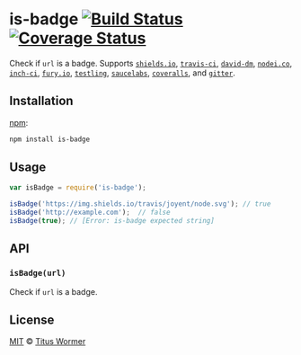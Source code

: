 # is-badge [![Build Status][travis-badge]][travis] [![Coverage Status][codecov-badge]][codecov]

Check if `url` is a badge.  Supports [`shields.io`][shields],
[`travis-ci`][travis-ci], [`david-dm`][david], [`nodei.co`][nodei],
[`inch-ci`][inch], [`fury.io`][fury], [`testling`][testling],
[`saucelabs`][sauce], [`coveralls`][coveralls], and [`gitter`][gitter].

## Installation

[npm][]:

```bash
npm install is-badge
```

## Usage

```js
var isBadge = require('is-badge');

isBadge('https://img.shields.io/travis/joyent/node.svg'); // true
isBadge('http://example.com');  // false
isBadge(true); // [Error: is-badge expected string]
```

## API

### `isBadge(url)`

Check if `url` is a badge.

## License

[MIT][license] © [Titus Wormer][author]

<!-- Definitions -->

[travis-badge]: https://img.shields.io/travis/wooorm/is-badge.svg

[travis]: https://travis-ci.org/wooorm/is-badge

[codecov-badge]: https://img.shields.io/codecov/c/github/wooorm/is-badge.svg

[codecov]: https://codecov.io/github/wooorm/is-badge

[npm]: https://docs.npmjs.com/cli/install

[license]: LICENSE

[author]: http://wooorm.com

[shields]: http://shields.io

[travis-ci]: https://docs.travis-ci.com/user/status-images/

[david]: https://david-dm.org

[nodei]: https://nodei.co

[inch]: https://inch-ci.org/help/badge

[fury]: http://badge.fury.io

[testling]: https://ci.testling.com/guide/quick_start#badge

[sauce]: https://wiki.saucelabs.com/display/DOCS/Using+Status+Badges+and+the+Browser+Matrix+Widget+to+Monitor+Test+Results

[coveralls]: https://coveralls.io

[gitter]: https://gitter.im

